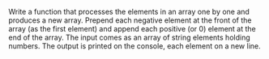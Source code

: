 Write a function that processes the elements in an array one by one
 and produces a new array. Prepend each
negative element at the front of the array (as the first element) and
 append each positive (or 0) element at the end
of the array.
The input comes as an array of string elements holding numbers.
The output is printed on the console, each element on a new line.